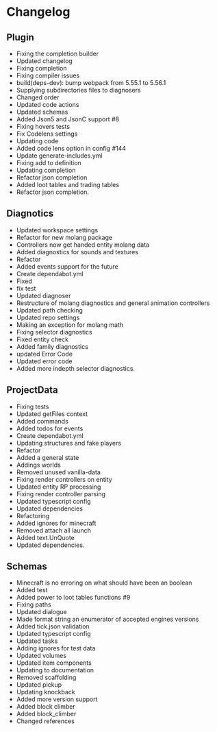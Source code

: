 # Changelog
## Plugin
- Fixing the completion builder
- Updated changelog
- Fixing completion
- Fixing compiler issues
- build(deps-dev): bump webpack from 5.55.1 to 5.56.1
- Supplying subdirectories files to diagnosers
- Changed order
- Updated code actions
- Updated schemas
- Added Json5 and JsonC support #8
- Fixing hovers tests
- Fix Codelens settings
- Updating code
- Added code lens option in config #144
- Update generate-includes.yml
- Fixing add to definition
- Updating completion
- Refactor json completion
- Added loot tables and trading tables
- Refactor json completion. 
## Diagnotics
- Updated workspace settings
- Refactor for new molang package
- Controllers now get handed entity molang data
- Added diagnostics for sounds and textures
- Refactor
- Added events support for the future
- Create dependabot.yml
- Fixed
- fix test
- Updated diagnoser
- Restructure of molang diagnostics and general animation controllers
- Updated path checking
- Updated repo settings
- Making an exception for molang math
- Fixing selector diagnostics
- Fixed entity check
- Added family diagnostics
- updated Error Code
- Updated error code
- Added more indepth selector diagnostics. 
## ProjectData
- Fixing tests
- Updated getFiles context
- Added commands
- Added todos for events
- Create dependabot.yml
- Updating structures and fake players
- Refactor
- Added a general state
- Addings worlds
- Removed unused vanilla-data
- Fixing render controllers on entity
- Updated entity RP processing
- Fixing render controller parsing
- Updated typescript config
- Updated dependencies
- Refactoring
- Added ignores for minecraft
- Removed attach all launch
- Added text.UnQuote
- Updated dependencies. 
## Schemas
- Minecraft is no erroring on what should have been an boolean
- Added test
- Added power to loot tables functions #9
- Fixing paths
- Updated dialogue
- Made format string an enumerator of accepted engines versions
- Added tick.json validation
- Updated typescript config
- Updated tasks
- Adding ignores for test data
- Updated volumes
- Updated item components
- Updating to documentation
- Removed scaffolding
- Updated pickup
- Updating knockback
- Added more version support
- Added block climber
- Added block_climber
- Changed references